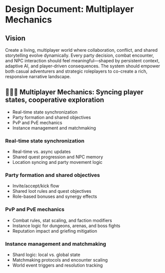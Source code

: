 # Design Document: Multiplayer Mechanics

## Vision

Create a living, multiplayer world where collaboration, conflict, and shared storytelling evolve dynamically. Every party decision, combat encounter, and NPC interaction should feel meaningful—shaped by persistent context, adaptive AI, and player-driven consequences. The system should empower both casual adventurers and strategic roleplayers to co-create a rich, responsive narrative landscape.

## 🧑‍🤝‍🧑 Multiplayer Mechanics: Syncing player states, cooperative exploration

* Real-time state synchronization
* Party formation and shared objectives
* PvP and PvE mechanics
* Instance management and matchmaking

### Real-time state synchronization

* Real-time vs. async updates
* Shared quest progression and NPC memory
* Location syncing and party movement logic

### Party formation and shared objectives

* Invite/accept/kick flow
* Shared loot rules and quest objectives
* Role-based bonuses and synergy effects

### PvP and PvE mechanics

* Combat rules, stat scaling, and faction modifiers
* Instance logic for dungeons, arenas, and boss fights
* Reputation impact and griefing mitigation

### Instance management and matchmaking

* Shard logic: local vs. global state
* Matchmaking protocols and encounter scaling
* World event triggers and resolution tracking
